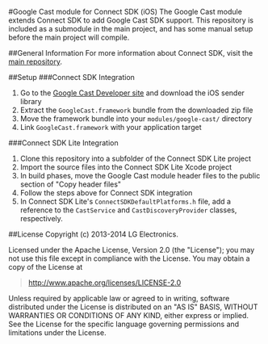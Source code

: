 #Google Cast module for Connect SDK (iOS)
The Google Cast module extends Connect SDK to add Google Cast SDK support. This repository is included as a submodule in the main project, and has some manual setup before the main project will compile.

##General Information
For more information about Connect SDK, visit the [main repository](https://github.com/ConnectSDK/Connect-SDK-iOS).

##Setup
###Connect SDK Integration
1. Go to the [Google Cast Developer site](https://developers.google.com/cast/docs/developers#libraries) and download the iOS sender library
2. Extract the `GoogleCast.framework` bundle from the downloaded zip file
3. Move the framework bundle into your `modules/google-cast/` directory
4. Link `GoogleCast.framework` with your application target

###Connect SDK Lite Integration
1. Clone this repository into a subfolder of the Connect SDK Lite project
2. Import the source files into the Connect SDK Lite Xcode project
3. In build phases, move the Google Cast module header files to the public section of "Copy header files"
4. Follow the steps above for Connect SDK integration
5. In Connect SDK Lite's `ConnectSDKDefaultPlatforms.h` file, add a reference to the `CastService` and `CastDiscoveryProvider` classes, respectively.

##License
Copyright (c) 2013-2014 LG Electronics.

Licensed under the Apache License, Version 2.0 (the "License");
you may not use this file except in compliance with the License.
You may obtain a copy of the License at

> http://www.apache.org/licenses/LICENSE-2.0

Unless required by applicable law or agreed to in writing, software
distributed under the License is distributed on an "AS IS" BASIS,
WITHOUT WARRANTIES OR CONDITIONS OF ANY KIND, either express or implied.
See the License for the specific language governing permissions and
limitations under the License.
